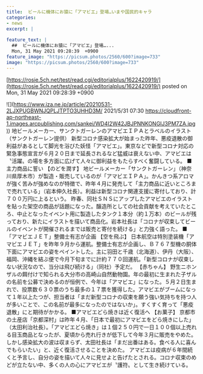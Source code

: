 ```yaml
---
title:  ビールに機体にお猿に「アマビエ」登場…いまや国民的キャラ  
categories:
- news
excerpt: |
  
feature_text: |
  ##  ビールに機体にお猿に「アマビエ」登場…...
  Mon, 31 May 2021 09:28:39  +0900
feature_image: "https://picsum.photos/2560/600?image=733"
image: "https://picsum.photos/2560/600?image=733"
---
```


[https://rosie.5ch.net/test/read.cgi/editorialplus/1622420919/](https://rosie.5ch.net/test/read.cgi/editorialplus/1622420919/)
posted on Mon, 31 May 2021 09:28:39  +0900

<!--more-->

![](https://www.iza.ne.jp/article/20210531-2LJXPUGBWNJQPLJTPTO3UHHD3M/ 2021/5/31 07:30 [https://cloudfront-ap-northeast-1.images.arcpublishing.com/sankei/WD4I2W42JBJPNNKONGIJ3PM7ZA.jpg)](https://cloudfront-ap-northeast-1.images.arcpublishing.com/sankei/WD4I2W42JBJPNNKONGIJ3PM7ZA.jpg)) 地ビールメーカー、サンクトガーレンのアマビエＩＰＡとラベルのイラスト（サンクトガーレン提供） 新型コロナ感染拡大が始まった昨年、悪疫退散の御利益があるとして脚光を浴びた妖怪「アマビエ」。東京などで新型コロナ対応の緊急事態宣言が６月２０日まで延長されるなど猛威は衰えない中、アマビエは〝活躍〟の場を多方面に広げて人々に御利益をもたらすべく奮闘している。 ■主力商品に誓い 【のどを潤す】 地ビールメーカー「サンクトガーレン」（神奈川県厚木市）が製造・販売しているのが「アマビエＩＰＡ」。かんきつ系アロマが強く苦みが強めなのが特徴で、昨年４月に発売して「主力商品に近いところまで売れている」（岩本伸久社長）。利益は新型コロナ関連支援に寄付しており、計７００万円に上るという。 昨春、同社ＳＮＳにアップしたアマビエのイラストを貼った架空の商品が話題になった。醸造所としての社会貢献を考えていたところ、中止となったイベント用に製造したタンク１本分（約１万本）のビールが残っており、新たにイラストを描いて商品化。岩本社長は「コロナが収束してビールのイベントが開催されるまでは販売と寄付を続ける」と力強く語った。 ■「アマビエＪＥＴ」整備士有志が企画 【空を飛ぶ】 日本航空は特別塗装機「アマビエＪＥＴ」を昨年９月から運航。整備士有志が企画し、Ｂ７６７型機の胴体下面にアマビエの姿をペイントした。主に羽田と千歳（北海道）、伊丹（大阪）、福岡、沖縄を結ぶ便で今月下旬までに計約７７０回運航。「新型コロナが収束しない状況なので、当分は飛び続ける」（同社）予定だ。 【赤ちゃん】 野生ニホンザルの餌付けで知られる大分市の高崎山自然動物園。年の最初に生まれた子ザルの名前を公募で決めるのが恒例で、今年は「アマビエ」になった。５月２日生まれで、投票数６３０票のうち最多の１７票を獲得した。アマビエがブームになって１年以上たつが、担当者は「まだ新型コロナの収束を願う強い気持ちを持つ人が多いことで、この名前が最多になったのではないか」。すくすく育って「悪疫退散」にと期待がかかる。 ■アマビエどら焼きは近く復活へ 【お菓子】 京都市の土産店「京都深村」は昨年４月、「日本で最初にアマビエをどら焼きにした」（太田利治社長）。「アマビエどら焼き」は１個２５０円で一日１００個以上売れる目玉商品となったが、夏頃から売れ行きが低下して今年３月に販売をやめた。しかし感染拡大の波は収まらず、太田社長は「まだ出番はある。食べる人に喜んでもらいたい」と、近く復活させることを決めた。 アマビエは疫病が６年間続くと予言し、自分の姿を描いて人々に見せよと告げたとされる。コロナ収束のめどが立たない中、多くの人の心にアマビエが〝護符〟として生き続けている。
